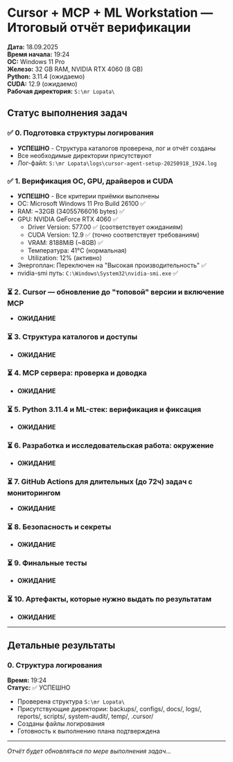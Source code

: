# Cursor + MCP + ML Workstation — Итоговый отчёт верификации

**Дата:** 18.09.2025  
**Время начала:** 19:24  
**ОС:** Windows 11 Pro  
**Железо:** 32 GB RAM, NVIDIA RTX 4060 (8 GB)  
**Python:** 3.11.4 (ожидаемо)  
**CUDA:** 12.9 (ожидаемо)  
**Рабочая директория:** `S:\mr Lopata\`

## Статус выполнения задач

### ✅ 0. Подготовка структуры логирования
- **УСПЕШНО** - Структура каталогов проверена, лог и отчёт созданы
- Все необходимые директории присутствуют
- Лог-файл: `S:\mr Lopata\logs\cursor-agent-setup-20250918_1924.log`

### ✅ 1. Верификация ОС, GPU, драйверов и CUDA
- **УСПЕШНО** - Все критерии приёмки выполнены
- ОС: Microsoft Windows 11 Pro Build 26100 ✅
- RAM: ~32GB (34055766016 bytes) ✅  
- GPU: NVIDIA GeForce RTX 4060 ✅
  - Driver Version: 577.00 ✅ (соответствует ожиданиям)
  - CUDA Version: 12.9 ✅ (точно соответствует требованиям)
  - VRAM: 8188MiB (~8GB) ✅
  - Температура: 41°C (нормальная)
  - Utilization: 12% (активно)
- Энергоплан: Переключен на "Высокая производительность" ✅
- nvidia-smi путь: `C:\Windows\System32\nvidia-smi.exe` ✅

### ⏳ 2. Cursor — обновление до "топовой" версии и включение MCP
- **ОЖИДАНИЕ**

### ⏳ 3. Структура каталогов и доступы
- **ОЖИДАНИЕ**

### ⏳ 4. MCP сервера: проверка и доводка
- **ОЖИДАНИЕ**

### ⏳ 5. Python 3.11.4 и ML-стек: верификация и фиксация
- **ОЖИДАНИЕ**

### ⏳ 6. Разработка и исследовательская работа: окружение
- **ОЖИДАНИЕ**

### ⏳ 7. GitHub Actions для длительных (до 72ч) задач с мониторингом
- **ОЖИДАНИЕ**

### ⏳ 8. Безопасность и секреты
- **ОЖИДАНИЕ**

### ⏳ 9. Финальные тесты
- **ОЖИДАНИЕ**

### ⏳ 10. Артефакты, которые нужно выдать по результатам
- **ОЖИДАНИЕ**

---

## Детальные результаты

### 0. Структура логирования
**Время:** 19:24  
**Статус:** ✅ УСПЕШНО  

- Проверена структура `S:\mr Lopata\`
- Присутствующие директории: backups/, configs/, docs/, logs/, reports/, scripts/, system-audit/, temp/, .cursor/
- Созданы файлы логирования
- Готовность к выполнению плана подтверждена

---

*Отчёт будет обновляться по мере выполнения задач...*
